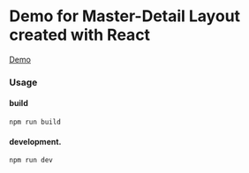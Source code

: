 # Demo for Master-Detail Layout created with React

[Demo](https://neekey.github.io/demo-react-master-detail-view/)

### Usage

#### build

```
npm run build
```

#### development.

```
npm run dev
```


